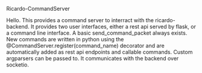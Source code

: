 Ricardo-CommandServer

Hello. This provides a command server to interract with the ricardo-backend. It provides two user interfaces, either a rest api served by flask, or a command line interface. A basic send_command_packet always exists. New commands are written in python using the @CommandServer.register(command_name) decorator and are automatically added as rest api endpoints and callable commands. Custom argparsers can be passed to. It communicates with the backend over socketio.
